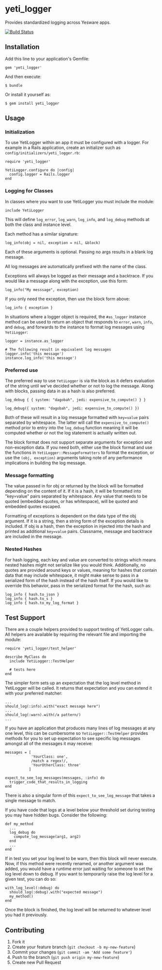 # yeti_logger

Provides standardized logging across Yesware apps.

[![Build Status](https://travis-ci.org/Yesware/yeti_logger.svg?branch=master)](https://travis-ci.org/Yesware/yeti_logger)

## Installation

Add this line to your application's Gemfile:

    gem 'yeti_logger'

And then execute:

    $ bundle

Or install it yourself as:

    $ gem install yeti_logger

## Usage

### Initialization

To use YetiLogger within an app it must be configured with a logger. For example
in a Rails application, create an initializer such as
`config/initializers/yeti_logger.rb`:

    require 'yeti_logger'

    YetiLogger.configure do |config|
      config.logger = Rails.logger
    end

### Logging for Classes

In classes where you want to use YetiLogger you must include the module:

    include YetiLogger

This will define `log_error`, `log_warn`, `log_info`, and `log_debug` methods
at both the class and instance level.

Each method has a similar signature:

    log_info(obj = nil, exception = nil, &block)

Each of these arguments is optional. Passing no args results in a blank log
message.

All log messages are automatically prefixed with the name of the class.

Exceptions will always be logged as their message and a backtrace. If you
would like a message along with the exception, use this form:

    log_info("My messsage", exception)

If you only need the exception, then use the block form above:

    log_info { exception }

In situations where a logger object is required, the `#as_logger` instance
method can be used to return an object that responds to `error`, `warn`, `info`,
and `debug`, and forwards to the instance to format log messages using
`YetiLogger`:

    logger = instance.as_logger

    # The following result in equivalent log messages
    logger.info('this message')
    instance.log_info('this message')

### Preferred use

The preferred way to use `YetiLogger` is via the block as it defers evaluation
of the string until we've decided whether or not to log the message. Along with
blocks, passing data in as a hash is also preferred.

    log_debug { { system: "dagobah", jedi: expensive_to_compute() } }

    log_debug({ system: "dagobah", jedi: expensive_to_compute() })

Both of these will result in a log message formatted with `key=value` pairs
separated by whitespace. The latter will call the `expensive_to_compute()`
method prior to entry into the `log_debug` function meaning it will be computed
whether or not the log statement is actually written out.

The block format does not support separate arguments for exception and
non-exception data. If you need both, either use the block format and use the
functions in `YetiLogger::MessageFormatters` to format the exception, or use the
`(obj, exception)` arguments taking note of any performance implications in
building the log message.

### Message formatting

The value passed in for obj or returned by the block will be formatted
depending on the content of it. If it is a hash, it will be formatted into
"key=value" pairs separated by whitespace. Any value that needs to be quoted
(embedded quotes, or has whitespace), will be quoted and embedded quotes
escaped.

Formatting of exceptions is dependent on the data type of the obj argument. If
it is a string, then a string form of the exception details is included. If obj
is a hash, then the exception in injected into the hash and printed as
additional `key=value` pairs. Classname, message and backtrace are included in
the message.

### Nested Hashes

For hash logging, each key and value are converted to strings which means
nested hashes might not serialize like you would think. Additionally, no
quotes are provided around keys or values, meaning for hashes that contain
data that may include whitespace, it might make sense to pass in a serialized
form of the hash instead of the hash itself. If you would like to override
this behavior, pass in the serialized format for the hash, such as:

    log_info { hash.to_json }
    log_info { hash.to_s }
    log_info { hash.to_my_log_format }

## Test Support

There are a couple helpers provided to support testing of YetiLogger calls. All
helpers are available by requiring the relevant file and importing the module:

    require 'yeti_logger/test_helper'

    describe MyClass do
      include YetiLogger::TestHelper

      # tests here
    end

The simpler form sets up an expectation that the log level method in YetiLogger
will be called. It returns that expectation and you can extend it with your
preferred matcher:

    ...
    should_log(:info).with("exact message here")
    ...
    should_log(:warn).with(/a pattern/)
    ...

If you have an application that produces many lines of log messages at any one
level, this can be cumbersome so `YetiLogger::TestHelper` provides methods for
you to set up expectation to see specific log messages amongst all of the
messages it may receive:

    messages = [
                'YourClass: one',
                /match a regex!/,
                'YourOtherClass: three'
               ]

    expect_to_see_log_messages(messages, :info) do
      trigger_code_that_results_in_logging
    end

There is also a singular form of this `expect_to_see_log_message` that takes a
single message to match.

If you have code that logs at a level below your threshold set during testing
you may have hidden bugs. Consider the following:

    def my_method
      ...
      log_debug do
        compute_log_message(arg1, arg2)
      end
      ...
    end

If in test you set your log level to be warn, then this block will never
execute. Now, if this method were recently renamed, or another argument was
added, you would have a runtime error just waiting for someone to set the log
level down to debug. If you want to temporarily raise the log level for a given
test, you can do so:

    with_log_level(:debug) do
      should_log(:debug).with("expected message")
      my_method()
    end

Once the block is finished, the log level will be returned to whatever level you
had it previously.

## Contributing

1. Fork it
2. Create your feature branch (`git checkout -b my-new-feature`)
3. Commit your changes (`git commit -am 'Add some feature'`)
4. Push to the branch (`git push origin my-new-feature`)
5. Create new Pull Request
